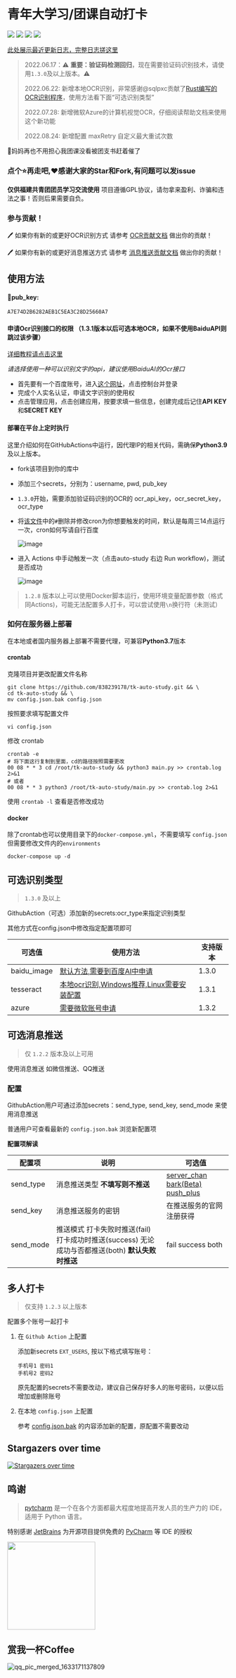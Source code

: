 # 青年大学习/团课自动打卡

![](https://github.com/838239178/tk-auto-study/workflows/auto-study/badge.svg) ![](https://img.shields.io/github/stars/838239178/tk-auto-study) ![](https://img.shields.io/github/forks/838239178/tk-auto-study) ![](https://img.shields.io/badge/Python-3.7-green.svg)

[此处展示最近更新日志，完整日志搓这里](./doc/Log.md)

> 2022.06.17：⚠ **重要：验证码检测回归**，现在需要验证码识别技术，请使用`1.3.0`及以上版本。⚠
>
> 2022.06.22: 新增本地OCR识别，非常感谢@sqlpxc贡献了[Rust编写的OCR识别程序](https://github.com/sqlpxc/cyl_auto_punch_rust)，使用方法看下面“可选识别类型”
>
> 2022.07.28: 新增微软Azure的计算机视觉OCR，仔细阅读帮助文档来使用这个新功能
>
> 2022.08.24: 新增配置 maxRetry 自定义最大重试次数

🤺妈妈再也不用担心我团课没看被团支书赶着催了

### 点个:star:再走吧,❤感谢大家的Star和Fork,有问题可以发issue

**仅供福建共青团团员学习交流使用** 项目遵循GPL协议，请勿拿来盈利、诈骗和违法之事！否则后果需要自负。

### 参与贡献！

🖊️ 如果你有新的或更好OCR识别方式 请参考 [OCR贡献文档](https://github.com/838239178/tk-auto-study/blob/1.2.5/doc/OCR_Module_Rule.md) 做出你的贡献！

🖊️ 如果你有新的或更好消息推送方式 请参考 [消息推送贡献文档](https://github.com/838239178/tk-auto-study/blob/1.2.5/doc/send_module_rule.md) 做出你的贡献！

## 使用方法

#### 🍎pub_key:

```
A7E74D2B6282AEB1C5EA3C28D25660A7
```

#### 申请Ocr识别接口的权限 （1.3.1版本以后可选本地OCR，如果不使用BaiduAPI则跳过该步骤）

[详细教程请点击这里](https://blog.pressed.top/2021/02/14/signUpBaiduOcr/)

*请选择使用一种可以识别文字的api，建议使用BaiduAI的Ocr接口*

- 首先要有一个百度账号，进入[这个网址](https://ai.baidu.com/)，点击控制台并登录
- 完成个人实名认证，申请文字识别的使用权
- 点击管理应用，点击创建应用，按要求填一些信息，创建完成后记住**API KEY**和**SECRET KEY**

#### 部署在平台上定时执行

这里介绍如何在GitHubActions中运行，因代理IP的相关代码，需确保**Python3.9**及以上版本。

- fork该项目到你的库中

- 添加三个secrets，分别为：username,  pwd,  pub_key

- `1.3.0`开始，需要添加验证码识别的OCR的 ocr_api_key，ocr_secret_key，ocr_type

- 将[该文件](./.github/workflows/run.yml)中的`#`删除并修改cron为你想要触发的时间，默认是每周三14点运行一次，cron如何写请自行百度

  ![image](https://user-images.githubusercontent.com/55338151/161259594-21812419-25e3-4b1f-b64f-e06b826351b8.png)

- 进入 Actions 中手动触发一次（点击auto-study 右边 Run workflow)，测试是否成功
  
  ![image](https://user-images.githubusercontent.com/55338151/161258385-eccd7f2f-8b7e-4002-aa8b-c436e96c01d7.png)

> `1.2.8` 版本以上可以使用Docker脚本运行，使用环境变量配置参数（格式同Actions)，可能无法配置多人打卡，可以尝试使用`\n`换行符（未测试）

### 如何在服务器上部署

在本地或者国内服务器上部署不需要代理，可兼容**Python3.7**版本

#### crontab

克隆项目并更改配置文件名称

```shell
git clone https://github.com/838239178/tk-auto-study.git && \
cd tk-auto-study && \
mv config.json.bak config.json
```

按照要求填写配置文件

```shell
vi config.json
```

修改 crontab

```shell
crontab -e
# 将下面这行复制到里面，cd的路径按照需要更改
00 08 * * 3 cd /root/tk-auto-study && python3 main.py >> crontab.log 2>&1
# 或者
00 08 * * 3 python3 /root/tk-auto-study/main.py >> crontab.log 2>&1
```

使用 `crontab -l` 查看是否修改成功

#### docker

除了crontab也可以使用目录下的`docker-compose.yml`，不需要填写 `config.json` 但需要修改文件内的`environments`

```shell
docker-compose up -d
```

## 可选识别类型

> `1.3.0` 及以上  

GithubAction（可选）添加新的secrets:ocr_type来指定识别类型

其他方式在config.json中修改指定配置项即可

| 可选值      | 使用方法                                                     | 支持版本 |
| ----------- | ------------------------------------------------------------ | -------- |
| baidu_image | [默认方法,需要到百度AI中申请](https://blog.pressed.top/2021/02/14/signUpBaiduOcr/) | 1.3.0    |
| tesseract   | [本地ocr识别,Windows推荐,Linux需要安装配置](./doc/ocr_help/tesseract.md) | 1.3.1    |
| azure       | [需要微软账号申请](./doc/ocr_help/azure.md)                  | 1.3.2    |

## 可选消息推送

> 仅 `1.2.2` 版本及以上可用

使用消息推送 如微信推送、QQ推送

### 配置

GithubAction用户可通过添加secrets：send_type, send_key, send_mode 来使用消息推送

普通用户可查看最新的 `config.json.bak` 浏览新配置项

**配置项解读**

| 配置项    | 说明                                                         | 可选值                                                       |
| --------- | ------------------------------------------------------------ | ------------------------------------------------------------ |
| send_type | 消息推送类型 **不填写则不推送**                              | [server_chan](./doc/send_help/server_chan.md) [bark(Beta)](./doc/send_help/bark.md) [push_plus](./doc/send_help/push_plus.md) |
| send_key  | 消息推送服务的密钥                                           | 在推送服务的官网注册获得                                     |
| send_mode | 推送模式 打卡失败时推送(fail) 打卡成功时推送(success) 无论成功与否都推送(both) **默认失败时推送** | fail success both                                            |

## 多人打卡

> 仅支持 `1.2.3` 以上版本

配置多个账号一起打卡

1. 在 `Github Action` 上配置

    添加新secrets `EXT_USERS`, 按以下格式填写账号：
    
    ```text
   手机号1 密码1
   手机号2 密码2
   ```
   
   原先配置的secrets不需要改动，建议自己保存好多人的账号密码，以便以后增加或删除账号

2. 在本地 `config.json` 上配置

   参考 [config.json.bak](./config.json.bak) 的内容添加新的配置，原配置不需要改动

## Stargazers over time

[![Stargazers over time](https://starchart.cc/838239178/tk-auto-study.svg)](https://starchart.cc/838239178/tk-auto-study)

## 鸣谢

> [pytcharm](https://zh.wikipedia.org/zh-hans/pycharm) 是一个在各个方面都最大程度地提高开发人员的生产力的 IDE，适用于 Python 语言。

特别感谢 [JetBrains](https://www.jetbrains.com/?from=mirai) 为开源项目提供免费的 [PyCharm](https://www.jetbrains.com/pycharm/?from=mirai) 等 IDE 的授权

[<img src="https://github.com/mamoe/mirai/raw/dev/.github/jetbrains-variant-3.png" width="200"/>](https://www.jetbrains.com/?from=mirai)


## 赏我一杯Coffee

![qq_pic_merged_1633171137809](https://cdn.jsdelivr.net/gh/838239178/PicgoBed/img/qq_pic_merged_1633171137809.jpg)

